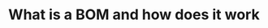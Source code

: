 ---
layout: post
title: What is a BOM and how does it work
category: "2. Exploring Projects on OmniBuilds"
weight: 2
---